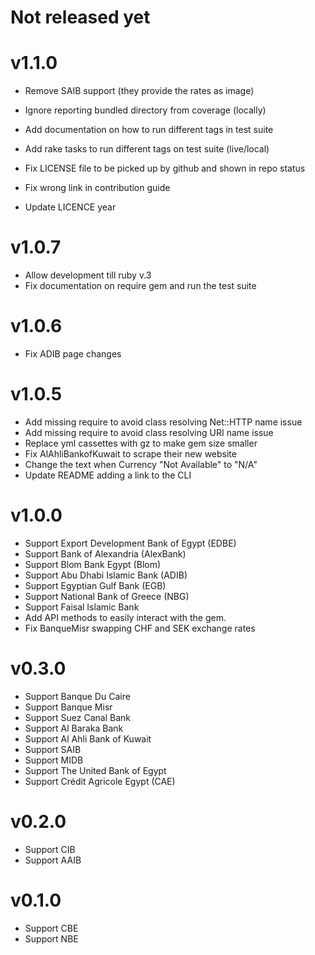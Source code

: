 # Not released yet

# v1.1.0
- Remove SAIB support (they provide the rates as image)

- Ignore reporting bundled directory from coverage (locally)
- Add documentation on how to run different tags in test suite
- Add rake tasks to run different tags on test suite (live/local)
- Fix LICENSE file to be picked up by github and shown in repo status
- Fix wrong link in contribution guide
- Update LICENCE year

# v1.0.7
- Allow development till ruby v.3
- Fix documentation on require gem and run the test suite

# v1.0.6
- Fix ADIB page changes

# v1.0.5
- Add missing require to avoid class resolving Net::HTTP name issue
- Add missing require to avoid class resolving URI name issue
- Replace yml cassettes with gz to make gem size smaller
- Fix AlAhliBankofKuwait to scrape their new website
- Change the text when Currency "Not Available" to "N/A"
- Update README adding a link to the CLI

# v1.0.0
- Support Export Development Bank of Egypt (EDBE)
- Support Bank of Alexandria (AlexBank)
- Support Blom Bank Egypt (Blom)
- Support Abu Dhabi Islamic Bank (ADIB)
- Support Egyptian Gulf Bank (EGB)
- Support National Bank of Greece (NBG)
- Support Faisal Islamic Bank
- Add API methods to easily interact with the gem.
- Fix BanqueMisr swapping CHF and SEK exchange rates

# v0.3.0
- Support Banque Du Caire
- Support Banque Misr
- Support Suez Canal Bank
- Support Al Baraka Bank
- Support Al Ahli Bank of Kuwait
- Support SAIB
- Support MIDB
- Support The United Bank of Egypt
- Support Crédit Agricole Egypt (CAE)

# v0.2.0
- Support CIB
- Support AAIB

# v0.1.0
- Support CBE
- Support NBE
